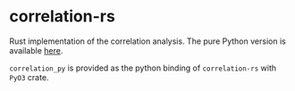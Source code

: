 # correlation-rs

Rust implementation of the correlation analysis. The pure Python
version is available [here](https://github.com/inmzhang/correlation).

`correlation_py` is provided as the python binding of `correlation-rs` with `PyO3` crate.
